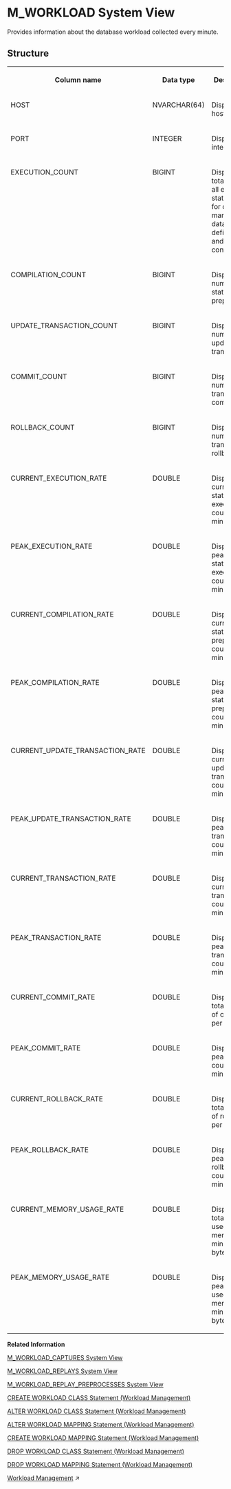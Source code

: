 <!-- loio20cb5a7675191014a650f7fa8587cf5f -->

# M\_WORKLOAD System View

Provides information about the database workload collected every minute.



<a name="loio20cb5a7675191014a650f7fa8587cf5f___m__w_o_r_k_l_o_a_d_1struct_M_WORKLOAD"/>

## Structure


<table>
<tr>
<th valign="top">

Column name

</th>
<th valign="top">

Data type

</th>
<th valign="top">

Description

</th>
</tr>
<tr>
<td valign="top">

HOST

</td>
<td valign="top">

NVARCHAR\(64\)

</td>
<td valign="top">

Displays the host name.

</td>
</tr>
<tr>
<td valign="top">

PORT

</td>
<td valign="top">

INTEGER

</td>
<td valign="top">

Displays the internal port.

</td>
</tr>
<tr>
<td valign="top">

EXECUTION\_COUNT

</td>
<td valign="top">

BIGINT

</td>
<td valign="top">

Displays the total count of all executed statements for data manipulation, data definition, and system control.

</td>
</tr>
<tr>
<td valign="top">

COMPILATION\_COUNT

</td>
<td valign="top">

BIGINT

</td>
<td valign="top">

Displays the number of statement preparation.

</td>
</tr>
<tr>
<td valign="top">

UPDATE\_TRANSACTION\_COUNT

</td>
<td valign="top">

BIGINT

</td>
<td valign="top">

Displays the number of update transactions.

</td>
</tr>
<tr>
<td valign="top">

COMMIT\_COUNT

</td>
<td valign="top">

BIGINT

</td>
<td valign="top">

Displays the number of transaction commits.

</td>
</tr>
<tr>
<td valign="top">

ROLLBACK\_COUNT

</td>
<td valign="top">

BIGINT

</td>
<td valign="top">

Displays the number of transaction rollbacks.

</td>
</tr>
<tr>
<td valign="top">

CURRENT\_EXECUTION\_RATE

</td>
<td valign="top">

DOUBLE

</td>
<td valign="top">

Displays the current statement execution count per minute.

</td>
</tr>
<tr>
<td valign="top">

PEAK\_EXECUTION\_RATE

</td>
<td valign="top">

DOUBLE

</td>
<td valign="top">

Displays the peak statement execution count per minute.

</td>
</tr>
<tr>
<td valign="top">

CURRENT\_COMPILATION\_RATE

</td>
<td valign="top">

DOUBLE

</td>
<td valign="top">

Displays the current statement preparation count per minute.

</td>
</tr>
<tr>
<td valign="top">

PEAK\_COMPILATION\_RATE

</td>
<td valign="top">

DOUBLE

</td>
<td valign="top">

Displays the peak statement preparation count per minute.

</td>
</tr>
<tr>
<td valign="top">

CURRENT\_UPDATE\_TRANSACTION\_RATE

</td>
<td valign="top">

DOUBLE

</td>
<td valign="top">

Displays the current update transaction count per minute.

</td>
</tr>
<tr>
<td valign="top">

PEAK\_UPDATE\_TRANSACTION\_RATE

</td>
<td valign="top">

DOUBLE

</td>
<td valign="top">

Displays the peak update transaction count per minute.

</td>
</tr>
<tr>
<td valign="top">

CURRENT\_TRANSACTION\_RATE

</td>
<td valign="top">

DOUBLE

</td>
<td valign="top">

Displays the current transaction count per minute.

</td>
</tr>
<tr>
<td valign="top">

PEAK\_TRANSACTION\_RATE

</td>
<td valign="top">

DOUBLE

</td>
<td valign="top">

Displays the peak transaction count per minute.

</td>
</tr>
<tr>
<td valign="top">

CURRENT\_COMMIT\_RATE

</td>
<td valign="top">

DOUBLE

</td>
<td valign="top">

Displays the total number of commits per minute.

</td>
</tr>
<tr>
<td valign="top">

PEAK\_COMMIT\_RATE

</td>
<td valign="top">

DOUBLE

</td>
<td valign="top">

Displays the peak commit counts per minute.

</td>
</tr>
<tr>
<td valign="top">

CURRENT\_ROLLBACK\_RATE

</td>
<td valign="top">

DOUBLE

</td>
<td valign="top">

Displays the total number of rollbacks per minute.

</td>
</tr>
<tr>
<td valign="top">

PEAK\_ROLLBACK\_RATE

</td>
<td valign="top">

DOUBLE

</td>
<td valign="top">

Displays the peak rollback count per minute.

</td>
</tr>
<tr>
<td valign="top">

CURRENT\_MEMORY\_USAGE\_RATE

</td>
<td valign="top">

DOUBLE

</td>
<td valign="top">

Displays the total size of used memory per minute in bytes.

</td>
</tr>
<tr>
<td valign="top">

PEAK\_MEMORY\_USAGE\_RATE

</td>
<td valign="top">

DOUBLE

</td>
<td valign="top">

Displays the peak size of used memory per minute in bytes.

</td>
</tr>
</table>

**Related Information**  


[M\_WORKLOAD\_CAPTURES System View](m-workload-captures-system-view-ea8874b.md "Provides information about workload captures.")

[M\_WORKLOAD\_REPLAYS System View](m-workload-replays-system-view-881959a.md "Provides information about workload replays.")

[M\_WORKLOAD\_REPLAY\_PREPROCESSES System View](m-workload-replay-preprocesses-system-view-a493d08.md "Provides information about preprocesses for captured workloads.")

[CREATE WORKLOAD CLASS Statement \(Workload Management\)](../../010-SQL-Reference/012-SQL-Statements/create-workload-class-statement-workload-management-dc417c3.md "Defines workload classes.")

[ALTER WORKLOAD CLASS Statement \(Workload Management\)](../../010-SQL-Reference/012-SQL-Statements/alter-workload-class-statement-workload-management-d4b4659.md "Changes workload classes.")

[ALTER WORKLOAD MAPPING Statement \(Workload Management\)](../../010-SQL-Reference/012-SQL-Statements/alter-workload-mapping-statement-workload-management-81fc16b.md "Changes workload mappings.")

[CREATE WORKLOAD MAPPING Statement \(Workload Management\)](../../010-SQL-Reference/012-SQL-Statements/create-workload-mapping-statement-workload-management-996978a.md "Defines workload mappings.")

[DROP WORKLOAD CLASS Statement \(Workload Management\)](../../010-SQL-Reference/012-SQL-Statements/drop-workload-class-statement-workload-management-22f628b.md "Removes workload classes.")

[DROP WORKLOAD MAPPING Statement \(Workload Management\)](../../010-SQL-Reference/012-SQL-Statements/drop-workload-mapping-statement-workload-management-8d90e94.md "Drops a workload mapping.")

[Workload Management](https://help.sap.com/viewer/f9c5015e72e04fffa14d7d4f7267d897/2023_4_QRC/en-US/30f2e9cb92aa4f358dda4ac58e062d83.html "The load on an SAP HANA system can be managed by selectively applying limitations and priorities to how resources are used. Settings can be applied globally or at the level of individual user sessions by using workload classes.") :arrow_upper_right:

